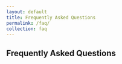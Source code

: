 ```yaml
---
layout: default
title: Frequently Asked Questions
permalink: /faq/
collection: faq
---
```

## Frequently Asked Questions


